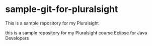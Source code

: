 # sample-git-for-pluralsight

This is a sample repository for my Pluralsight

this is a sample repository for my Pluralsight course Eclipse for Java Developers